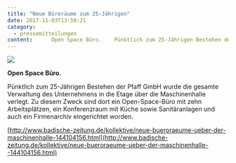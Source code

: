 ```yaml
---
title: "Neue Büroräume zum 25-Jährigen"
date: 2017-11-03T13:59:21
category:
  - pressemitteilungen
content:      Open Space Büro.    Pünktlich zum 25-Jährigen Bestehen der Pfaff GmbH wurde die gesamte Verwaltung des Unternehmens in die Etage über die Maschinenhalle verlegt. Zu diesem Zweck sind dort ein Open-Space-Büro mit zehn Arbeitsplätzen, ein Konferenzraum mit Küche sowie Sanitäranlagen und auch ein Firmenarchiv eingerichtet worden.    http://www.badische-zeitung.de/kollektive/neue-bueroraeume-ueber-der-maschinenhalle&#8211;144104156.html 
---
```

![](/25_Jahre_Buero-pfaff-kollnau.jpg)

**Open Space Büro.**

Pünktlich zum 25-Jährigen Bestehen der Pfaff GmbH wurde die gesamte Verwaltung des Unternehmens in die Etage über die Maschinenhalle verlegt. Zu diesem Zweck sind dort ein Open-Space-Büro mit zehn Arbeitsplätzen, ein Konferenzraum mit Küche sowie Sanitäranlagen und auch ein Firmenarchiv eingerichtet worden.

[http://www.badische-zeitung.de/kollektive/neue-bueroraeume-ueber-der-maschinenhalle–144104156.html](http://www.badische-zeitung.de/kollektive/neue-bueroraeume-ueber-der-maschinenhalle--144104156.html)
